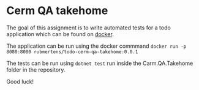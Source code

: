 # Cerm QA takehome

The goal of this assignment is to write automated tests for a todo application which can be found on [docker](https://hub.docker.com/r/rubmertens/todo-cerm-qa-takehome).

The application can be run using the docker commmand `docker run -p 8080:8080 rubmertens/todo-cerm-qa-takehome:0.0.1`

The tests can be run using `dotnet test` run inside the Carm.QA.Takehome folder in the repository.


Good luck!

